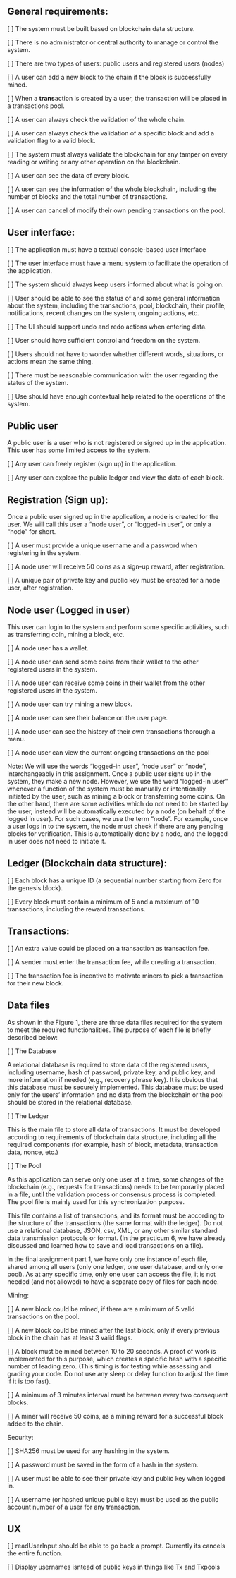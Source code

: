 ## General requirements:

[ ] The system must be built based on blockchain data structure.

[ ] There is no administrator or central authority to manage or control the system.

[ ] There are two types of users: public users and registered users (nodes)

[ ] A user can add a new block to the chain if the block is successfully mined.

[ ] When a **trans**action is created by a user, the transaction will be placed in a transactions pool.

[ ] A user can always check the validation of the whole chain.

[ ] A user can always check the validation of a specific block and add a validation flag to a valid block.

[ ] The system must always validate the blockchain for any tamper on every reading or writing or any other operation on the blockchain.

[ ] A user can see the data of every block.

[ ] A user can see the information of the whole blockchain, including the number of blocks and the total number of transactions.

[ ] A user can cancel of modify their own pending transactions on the pool.

## User interface:

[ ] The application must have a textual console-based user interface

[ ] The user interface must have a menu system to facilitate the operation of the application.

[ ] The system should always keep users informed about what is going on.

[ ] User should be able to see the status of and some general information about the system, including the transactions, pool, blockchain, their profile, notifications, recent changes on the system, ongoing actions, etc.

[ ] The UI should support undo and redo actions when entering data.

[ ] User should have sufficient control and freedom on the system.

[ ] Users should not have to wonder whether different words, situations, or actions mean the same thing.

[ ] There must be reasonable communication with the user regarding the status of the system.

[ ] Use should have enough contextual help related to the operations of the system.

## Public user

A public user is a user who is not registered or signed up in the application. This user has some limited access to the system.

[ ] Any user can freely register (sign up) in the application.

[ ] Any user can explore the public ledger and view the data of each block.

## Registration (Sign up):

Once a public user signed up in the application, a node is created for the user. We will call this user a “node user”, or “logged-in user”, or only a “node” for short.

[ ] A user must provide a unique username and a password when registering in the system.

[ ] A node user will receive 50 coins as a sign-up reward, after registration.

[ ] A unique pair of private key and public key must be created for a node user, after registration.

## Node user (Logged in user)

This user can login to the system and perform some specific activities, such as transferring coin, mining a block, etc.

[ ] A node user has a wallet.

[ ] A node user can send some coins from their wallet to the other registered users in the system.

[ ] A node user can receive some coins in their wallet from the other registered users in the system.

[ ] A node user can try mining a new block.

[ ] A node user can see their balance on the user page.

[ ] A node user can see the history of their own transactions thorough a menu.

[ ] A node user can view the current ongoing transactions on the pool

Note: We will use the words “logged-in user”, “node user” or “node”, interchangeably in this assignment. Once a public user signs up in the system, they make a new node. However, we use the word “logged-in user” whenever a function of the system must be manually or intentionally initiated by the user, such as mining a block or transferring some coins. On the other hand, there are some activities which do not need to be started by the user, instead will be automatically executed by a node (on behalf of the logged in user). For such cases, we use the term “node”. For example, once a user logs in to the system, the node must check if there are any pending blocks for verification. This is automatically done by a node, and the logged in user does not need to initiate it.

## Ledger (Blockchain data structure):

[ ] Each block has a unique ID (a sequential number starting from Zero for the genesis block).

[ ] Every block must contain a minimum of 5 and a maximum of 10 transactions, including the reward transactions.

## Transactions:

[ ] An extra value could be placed on a transaction as transaction fee.

[ ] A sender must enter the transaction fee, while creating a transaction.

[ ] The transaction fee is incentive to motivate miners to pick a transaction for their new block.

## Data files

As shown in the Figure 1, there are three data files required for the system to meet the required functionalities. The purpose of each file is briefly described below:

[ ] The Database

A relational database is required to store data of the registered users, including username, hash of password, private key, and public key, and more information if needed (e.g., recovery phrase key). It is obvious that this database must be securely implemented. This database must be used only for the users’ information and no data from the blockchain or the pool should be stored in the relational database.

[ ] The Ledger

This is the main file to store all data of transactions. It must be developed according to requirements of blockchain data structure, including all the required components (for example, hash of block, metadata, transaction data, nonce, etc.)

[ ] The Pool

As this application can serve only one user at a time, some changes of the blockchain (e.g., requests for transactions) needs to be temporarily placed in a file, until the validation process or consensus process is completed. The pool file is mainly used for this synchronization purpose.

This file contains a list of transactions, and its format must be according to the structure of the transactions (the same format with the ledger). Do not use a relational database, JSON, csv, XML, or any other similar standard data transmission protocols or format. (In the practicum 6, we have already discussed and learned how to save and load transactions on a file).

In the final assignment part 1, we have only one instance of each file, shared among all users (only one ledger, one user database, and only one pool). As at any specific time, only one user can access the file, it is not needed (and not allowed) to have a separate copy of files for each node.

Mining:

[ ] A new block could be mined, if there are a minimum of 5 valid transactions on the pool.

[ ] A new block could be mined after the last block, only if every previous block in the chain has at least 3 valid flags.

[ ] A block must be mined between 10 to 20 seconds. A proof of work is implemented for this purpose, which creates a specific hash with a specific number of leading zero. (This timing is for testing while assessing and grading your code. Do not use any sleep or delay function to adjust the time if it is too fast).

[ ] A minimum of 3 minutes interval must be between every two consequent blocks.

[ ] A miner will receive 50 coins, as a mining reward for a successful block added to the chain.

Security:

[ ] SHA256 must be used for any hashing in the system.

[ ] A password must be saved in the form of a hash in the system.

[ ] A user must be able to see their private key and public key when logged in.

[ ] A username (or hashed unique public key) must be used as the public account number of a user for any transaction.


## UX
[ ] readUserInput should be able to go back a prompt. Currently its cancels the entire function.

[ ] Display usernames isntead of public keys in things like Tx and Txpools
